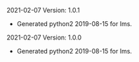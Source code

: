 2021-02-07 Version: 1.0.1
- Generated python2 2019-08-15 for Ims.

2021-02-07 Version: 1.0.0
- Generated python2 2019-08-15 for Ims.

